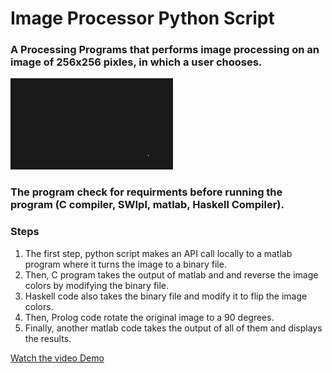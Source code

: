 # Image Processor Python Script

### A Processing Programs that performs image processing on an image of 256x256 pixles, in which a user chooses.

![](https://github.com/dev-alanshami/Image_Processor_Python_Script/blob/main/assets/demo.gif)

### The program check for requirments before running the program (C compiler, SWIpl, matlab, Haskell Compiler).

### Steps
1. The first step, python script makes an API call locally to a matlab program where it turns the image to a binary file.
2. Then, C program takes the output of matlab and and reverse the image colors by modifying the binary file.
3. Haskell code also takes the binary file and modify it to flip the image colors.
4. Then, Prolog code rotate the original image to a 90 degrees.
5. Finally, another matlab code takes the output of all of them and displays the results.

[Watch the video Demo](https://youtu.be/2MSGil_I3-w?si=gvXKNJi7J1Uf_IV6)
